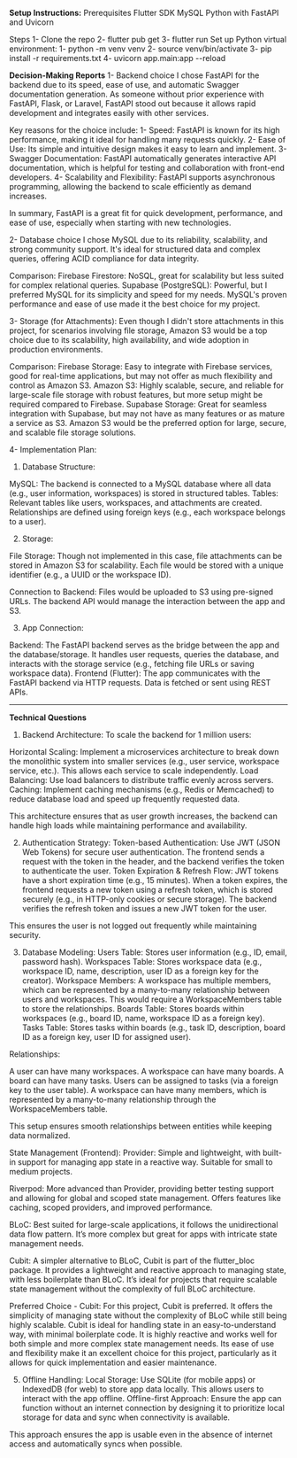 **Setup Instructions:**
Prerequisites
Flutter SDK
MySQL
Python with FastAPI and Uvicorn

Steps
1- Clone the repo
2- flutter pub get
3- flutter run
Set up Python virtual environment:
1- python -m venv venv
2- source venv/bin/activate 
3- pip install -r requirements.txt
4- uvicorn app.main:app --reload




**Decision-Making Reports**
1- Backend choice
I chose FastAPI for the backend due to its speed, ease of use, and automatic Swagger documentation generation. As someone without prior experience with FastAPI, Flask, or Laravel, FastAPI stood out because it allows rapid development and integrates easily with other services.

Key reasons for the choice include:
1- Speed: FastAPI is known for its high performance, making it ideal for handling many requests quickly.
2- Ease of Use: Its simple and intuitive design makes it easy to learn and implement.
3- Swagger Documentation: FastAPI automatically generates interactive API documentation, which is helpful for testing and collaboration with front-end developers.
4- Scalability and Flexibility: FastAPI supports asynchronous programming, allowing the backend to scale efficiently as demand increases.

In summary, FastAPI is a great fit for quick development, performance, and ease of use, especially when starting with new technologies.

2- Database choice
I chose MySQL due to its reliability, scalability, and strong community support. It's ideal for structured data and complex queries, offering ACID compliance for data integrity.

Comparison:
Firebase Firestore: NoSQL, great for scalability but less suited for complex relational queries.
Supabase (PostgreSQL): Powerful, but I preferred MySQL for its simplicity and speed for my needs.
MySQL's proven performance and ease of use made it the best choice for my project.

3- Storage (for Attachments):
Even though I didn't store attachments in this project, for scenarios involving file storage, Amazon S3 would be a top choice due to its scalability, high availability, and wide adoption in production environments.

Comparison:
Firebase Storage: Easy to integrate with Firebase services, good for real-time applications, but may not offer as much flexibility and control as Amazon S3.
Amazon S3: Highly scalable, secure, and reliable for large-scale file storage with robust features, but more setup might be required compared to Firebase.
Supabase Storage: Great for seamless integration with Supabase, but may not have as many features or as mature a service as S3.
Amazon S3 would be the preferred option for large, secure, and scalable file storage solutions.

4- Implementation Plan:
1. Database Structure:

MySQL: The backend is connected to a MySQL database where all data (e.g., user information, workspaces) is stored in structured tables.
Tables: Relevant tables like users, workspaces, and attachments are created. Relationships are defined using foreign keys (e.g., each workspace belongs to a user).

2. Storage:

File Storage: Though not implemented in this case, file attachments can be stored in Amazon S3 for scalability. Each file would be stored with a unique identifier (e.g., a UUID or the workspace ID).

Connection to Backend: Files would be uploaded to S3 using pre-signed URLs. The backend API would manage the interaction between the app and S3.

3. App Connection:

Backend: The FastAPI backend serves as the bridge between the app and the database/storage. It handles user requests, queries the database, and interacts with the storage service (e.g., fetching file URLs or saving workspace data).
Frontend (Flutter): The app communicates with the FastAPI backend via HTTP requests. Data is fetched or sent using REST APIs.


--------------------------------------------------------------------------------------------------------------------
**Technical Questions**

1. Backend Architecture:
To scale the backend for 1 million users:

Horizontal Scaling: Implement a microservices architecture to break down the monolithic system into smaller services (e.g., user service, workspace service, etc.). This allows each service to scale independently.
Load Balancing: Use load balancers to distribute traffic evenly across servers.
Caching: Implement caching mechanisms (e.g., Redis or Memcached) to reduce database load and speed up frequently requested data.

This architecture ensures that as user growth increases, the backend can handle high loads while maintaining performance and availability.

2. Authentication Strategy:
Token-based Authentication: Use JWT (JSON Web Tokens) for secure user authentication. The frontend sends a request with the token in the header, and the backend verifies the token to authenticate the user.
Token Expiration & Refresh Flow: JWT tokens have a short expiration time (e.g., 15 minutes). When a token expires, the frontend requests a new token using a refresh token, which is stored securely (e.g., in HTTP-only cookies or secure storage).
The backend verifies the refresh token and issues a new JWT token for the user.

This ensures the user is not logged out frequently while maintaining security.

3. Database Modeling:
Users Table: Stores user information (e.g., ID, email, password hash).
Workspaces Table: Stores workspace data (e.g., workspace ID, name, description, user ID as a foreign key for the creator).
Workspace Members: A workspace has multiple members, which can be represented by a many-to-many relationship between users and workspaces. This would require a WorkspaceMembers table to store the relationships.
Boards Table: Stores boards within workspaces (e.g., board ID, name, workspace ID as a foreign key).
Tasks Table: Stores tasks within boards (e.g., task ID, description, board ID as a foreign key, user ID for assigned user).

Relationships:

A user can have many workspaces.
A workspace can have many boards.
A board can have many tasks.
Users can be assigned to tasks (via a foreign key to the user table).
A workspace can have many members, which is represented by a many-to-many relationship through the WorkspaceMembers table.

This setup ensures smooth relationships between entities while keeping data normalized.

State Management (Frontend):
Provider: Simple and lightweight, with built-in support for managing app state in a reactive way. Suitable for small to medium projects.

Riverpod: More advanced than Provider, providing better testing support and allowing for global and scoped state management. Offers features like caching, scoped providers, and improved performance.

BLoC: Best suited for large-scale applications, it follows the unidirectional data flow pattern. It’s more complex but great for apps with intricate state management needs.

Cubit: A simpler alternative to BLoC, Cubit is part of the flutter_bloc package. It provides a lightweight and reactive approach to managing state, with less boilerplate than BLoC. It’s ideal for projects that require scalable state management without the complexity of full BLoC architecture.

Preferred Choice - Cubit:
For this project, Cubit is preferred. It offers the simplicity of managing state without the complexity of BLoC while still being highly scalable. 
Cubit is ideal for handling state in an easy-to-understand way, with minimal boilerplate code. 
It is highly reactive and works well for both simple and more complex state management needs. 
Its ease of use and flexibility make it an excellent choice for this project, particularly as it allows for quick implementation and easier maintenance.

5. Offline Handling:
Local Storage: Use SQLite (for mobile apps) or IndexedDB (for web) to store app data locally. This allows users to interact with the app offline.
Offline-first Approach: Ensure the app can function without an internet connection by designing it to prioritize local storage for data and sync when connectivity is available.

This approach ensures the app is usable even in the absence of internet access and automatically syncs when possible.
